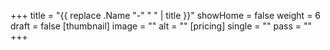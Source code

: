+++
title = "{{ replace .Name "-" " " | title }}"
showHome = false
weight = 6
draft = false
[thumbnail]
image = ""
alt = ""
[pricing]
single = ""
pass = ""
+++

